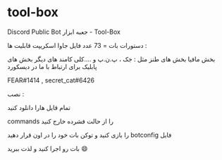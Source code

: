 # tool-box
Discord Public Bot
جعبه ابزار - Tool-Box

دستورات بات = 73 عدد فایل جاوا اسکریپت قابلیت ها :

بخش مافیا
بخش های طنز مثل : جک ، پ.ن.پ و ....کلی کامند های دیگر
بخش های پابلیک
برای ارتباط با ما در دیسکورد

FEAR#1414 , secret_cat#6426

نصب :

تمام قایل هارا دانلود کنید

  commands را از حالت فشرده خارج کنید
  
  را بازی کنید و توکن بات خود را در اون قرار دهید botconfig فایل  

بات رو اجرا کنید و لذت ببرید 😄
